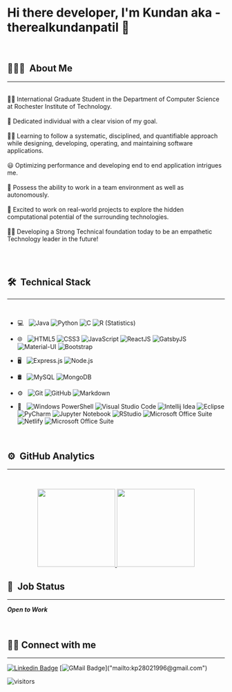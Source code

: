 # Hi there developer, I'm Kundan aka - therealkundanpatil 👋

<br />

## 🙋🏻‍♂️ &nbsp;About Me 
---
<p>
<br> ✍🏽 International Graduate Student in the Department of Computer Science at Rochester Institute of Technology.</br>
<br> 🎯 Dedicated individual with a clear vision of my goal.</br> 
<br> 👨‍💻 Learning to follow a systematic, disciplined, and quantifiable approach while designing, developing, operating, and maintaining software applications.<br />
<br> 😃 Optimizing performance and developing end to end application intrigues me.</br>
<br> 👯 Possess the ability to work in a team environment as well as autonomously.<br />
<br> 🤩 Excited to work on real-world projects to explore the hidden computational potential of the surrounding technologies.<br /> 
<br> 💪🏽 Developing a Strong Technical foundation today to be an empathetic Technology leader in the future!<br />
</p>

<br />
<br />

## 🛠 &nbsp;Technical Stack
---
<p>
<br />

- 💻 &nbsp;
  ![Java](https://img.shields.io/badge/-Java-333333?style=flat&logo=Java&logoColor=#007396)
  ![Python](https://img.shields.io/badge/-Python-333333?style=flat&logo=python)
  ![C](https://img.shields.io/badge/-C--Language-333333?style=flat&logo=c&logoColor=#A8B9CC)
  ![R (Statistics)](https://img.shields.io/badge/-R-333333?style=flat&logo=R&logoColor=#276DC3)

- 🌐 &nbsp;
  ![HTML5](https://img.shields.io/badge/-HTML5-333333?style=flat&logo=HTML5)
  ![CSS3](https://img.shields.io/badge/-CSS3-333333?style=flat&logo=CSS3&logoColor=#1572B6)
  ![JavaScript](https://img.shields.io/badge/-JavaScript-333333?style=flat&logo=Javascript)
  ![ReactJS](https://img.shields.io/badge/-ReactJS-333333?style=flat&logo=React)
  ![GatsbyJS](https://img.shields.io/badge/-GatsbyJS-333333?style=flat&logo=Gatsby)
  ![Material-UI](https://img.shields.io/badge/-Material--UI-333333?style=flat&logo=Material-UI)
  ![Bootstrap](https://img.shields.io/badge/-Bootstrap-333333?style=flat&logo=bootstrap&logoColor=563D7C)
  

- 🖥 &nbsp;
  ![Express.js](https://img.shields.io/badge/-Express.js-333333?style=flat&logo=Express.js)
  ![Node.js](https://img.shields.io/badge/-Node.js-333333?style=flat&logo=node.js)

- 🛢 &nbsp;
  ![MySQL](https://img.shields.io/badge/-MySQL-333333?style=flat&logo=mysql)
  ![MongoDB](https://img.shields.io/badge/-MongoDB-333333?style=flat&logo=mongodb)
- ⚙️ &nbsp;
  ![Git](https://img.shields.io/badge/-Git-333333?style=flat&logo=git)
  ![GitHub](https://img.shields.io/badge/-GitHub-333333?style=flat&logo=github)
  ![Markdown](https://img.shields.io/badge/-Markdown-333333?style=flat&logo=markdown)
- 🔧 &nbsp;
  ![Windows PowerShell](https://img.shields.io/badge/-Windows--PowerShell-333333?style=flat&logo=PowerShell&logoColor=#5391FE)
  ![Visual Studio Code](https://img.shields.io/badge/-Visual--Studio--Code-333333?style=flat&logo=Visual-Studio-Code&logoColor=#007ACC)
  ![Intellij Idea](https://img.shields.io/badge/-Intellij--IDEA-333333?style=flat&logo=Intellij-IDEA&logoColor=#000000)
  ![Eclipse](https://img.shields.io/badge/-Eclipse-333333?style=flat&logo=eclipse-ide&logoColor=#2C2255)
  ![PyCharm](https://img.shields.io/badge/-Pycharm-333333?style=flat&logo=PyCharm&logoColor=#000000)
  ![Jupyter Notebook](https://img.shields.io/badge/-Jupyter--Notebook-333333?style=flat&logo=Jupyter&logoColor=#F37626)
  ![RStudio](https://img.shields.io/badge/-RStudio-333333?style=flat&logo=rstudio)
  ![Microsoft Office Suite](https://img.shields.io/badge/-Microsoft--Office-333333?style=flat&logo=microsoft-office&logoColor=#D83B01)
  ![Netlify](https://img.shields.io/badge/-Netlify-333333?style=flat&logo=Netlify&logoColor=#00C7B7)
  ![Microsoft Office Suite](https://img.shields.io/badge/-Microsoft--Office-333333?style=flat&logo=microsoft-office&logoColor=#D83B01)

<br/> 
</p>  



## ⚙️ &nbsp;GitHub Analytics
---
</br>
<p align="center">
<a href="https://github.com/therealkundanpatil">
  <img height="180em" src="https://github-readme-stats-eight-theta.vercel.app/api?username=therealkundanpatil&show_icons=true&theme=algolia&include_all_commits=true&count_private=true"/>
  <img height="180em" src="https://github-readme-stats-eight-theta.vercel.app/api/top-langs/?username=therealkundanpatil&layout=compact&langs_count=8&theme=algolia"/>
</a>
</p>

## 📝 &nbsp;Job Status
---
***Open to Work***

</br>

## 🤝🏻 Connect with me 
---
[![Linkedin Badge](https://img.shields.io/badge/-Kundan%20Patil-blue?style=flat-circle&logo=Linkedin&logoColor=white&link=https://www.linkedin.com/in/kundan-patil-471843163/)](https://www.linkedin.com/in/kundan-patil-471843163/)
[![GMail Badge](https://img.shields.io/badge/-kp28021996@gmail.com-D14836?style=flat&logo=Gmail&logoColor=white")]("mailto:kp28021996@gmail.com")


![visitors](https://visitor-badge.glitch.me/badge?page_id=therealkundanpatil)

